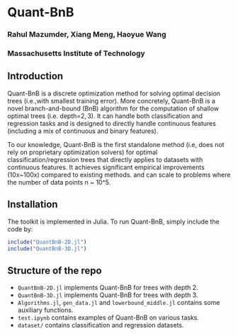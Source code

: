 # Quant-BnB
### Rahul Mazumder, Xiang Meng, Haoyue Wang
### Massachusetts Institute of Technology

## Introduction
Quant-BnB is a discrete optimization method for solving optimal decision trees (i.e.,with smallest training error). More concretely, Quant-BnB is a novel branch-and-bound (BnB) algorithm for the computation of shallow optimal trees (i.e. depth=$2,3$). It can handle both classification and regression tasks and is designed to directly handle continuous features (including a mix of continuous and binary features). 

To our knowledge, Quant-BnB is the first standalone method (i.e, does not rely on proprietary optimization solvers) for optimal classification/regression trees that directly applies to datasets with continuous features. It achieves significant empirical improvements (10x~100x) compared to existing methods. and can scale to problems where the number of data points n ~ 10^5.

## Installation
The toolkit is implemented in Julia. To run Quant-BnB, simply include the code by:
```julia
include("QuantBnB-2D.jl")
include("QuantBnB-3D.jl")
```

## Structure of the repo

* `QuantBnB-2D.jl` implements Quant-BnB for trees with depth 2.
* `QuantBnB-3D.jl` implements Quant-BnB for trees with depth 3.
* `Algorithms.jl`, `gen_data.jl` and `lowerbound_middle.jl`  contains some auxiliary functions.
* `test.ipynb` contains examples of Quant-BnB on various tasks.
* `dataset/` contains classification and regression datasets.
